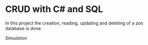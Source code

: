 # CRUD with C# and SQL

In this project the creation, reading, updating and deleting of a zoo database is done.

_Simulation_
